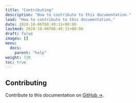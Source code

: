 ```yaml
---
title: "Contributing"
description: "How to contribute to this documentation."
lead: "How to contribute to this documentation."
date: 2020-10-06T08:49:31+00:00
lastmod: 2020-10-06T08:49:31+00:00
draft: false
images: []
menu:
  docs:
    parent: "help"
weight: 720
toc: true
---
```


## Contributing

Contribute to this documentation on [GitHub →][github-repo].

<!-- Link definitions -->

[github-repo]: https://github.com/OBDS-Training/Help
